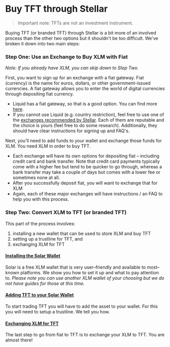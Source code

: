 # Buy TFT through Stellar

> Important note: TFTs are not an investment instrument.

Buying TFT (or branded TFT) through Stellar is a bit more of an involved process than the other two options but it shouldn't be too difficult. We've broken it down into two main steps:

### Step One: Use an Exchange to Buy XLM with Fiat

*Note: If you already have XLM, you can skip down to Step Two.*

First, you want to sign up for an exchange with a fiat gateway. Fiat (currency) is the name for euros, dollars, or other government-issued currencies. A fiat gateway allows you to enter the world of digital currencies through depositing fiat currency.

- Liquid has a fiat gateway, so that is a good option. You can find more [here](tft_liquid.md).
- If you cannot use Liquid (e.g. country restriction), feel free to use one of the [exchanges recommended by Stellar](https://www.stellar.org/lumens/exchanges). Each of them are reputable and the choice is yours (feel free to do some research). Additionally, they should have clear instructions for signing up and FAQ's.

Next, you'll need to add funds to your wallet and exchange those funds for XLM. You need XLM in order to buy TFT.

- Each exchange will have its own options for depositing fiat – including credit card and bank transfer. Note that credit card payments typically come with a higher fee but tend to be quicker to go through, whereas a bank transfer may take a couple of days but comes with a lower fee or sometimes none at all.
- After you successfully deposit fiat, you will want to exchange that for XLM
- Again, each of these major exchanges will have instructions / an FAQ to help you with this process.

### Step Two: Convert XLM to TFT (or branded TFT)

This part of the process involves:
1. installing a new wallet that can be used to store XLM and buy TFT
2. setting up a trustline for TFT, and
3. exchanging XLM for TFT

#### [Installing the Solar Wallet](installing_solar_wallet_funding.md)
Solar is a free XLM wallet that is very user–friendly and available to most–known platforms. We show you how to set it up and what to pay attention to. *Please note you can use another XLM wallet of your choosing but we do not have guides for those at this time.*

#### [Adding TFT to your Solar Wallet](adding_tft_asset.md)
To start trading TFT you will have to add the asset to your wallet. For this you will need to setup a trustline. We tell you how.

#### [Exchanging XLM for TFT](trading_tft_in_solar.md)
The last step to go from fiat to TFT is to exchange your XLM to TFT. You are almost there!